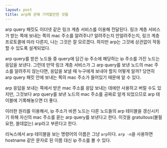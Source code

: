 ```yaml
---
layout: post
title: arp에 관해 기억할만한 것들
---
```

arp query 패킷도 이더넷 같은 링크 계층 서비스를 이용해 전달된다. 링크 계층 서비스가 받는 쪽에 보내는 쪽의 mac 주소를 알려주나? 알려주는지 안알려주는지, 링크 계층 프로토콜에 따라 다른지, 나는 그것은 잘 모르겠다. 하지만 arp는 그것에 상관없이 작동할 수 있도록 설계되었다.

arp query를 받은 노드들 중 query에 담긴 ip 주소에 해당하는 ip 주소를 가진 노드는 응답을 보낸다. 그런데 만약 링크 계층 서비스가 그 arp query를 보낸 노드의 mac 주소를 알려주지 않는다면, 응답을 보낼 때 누구에게 보내야 할지 어떻게 알까? 당연히 arp query 패킷 안에 보내는 쪽의 mac 주소가 들어있기 때문에 알 수 있다.

arp 응답을 보내는 쪽에서 받은 mac 주소를 응답 보내는 데에만 사용하고 버릴 수도 있지만, 그것보다 arp query를 보낸 노드의 mac 주소를 공짜로 알게 되었으므로 arp 테이블에 기록해놓으면 더 좋다.

이러한 원리를 이용해서, ip 주소가 바뀐 노드는 다른 노드들의 arp 테이블을 갱신시키기 위해 자신의 mac 주소를 묻는 arp query를 보낸다고 한다. 이것을 gratuitous(불필요한, 쓸데없는) arp라고 부른다고 한다.

리눅스에서 arp 테이블을 보는 명령어의 이름은 그냥 `arp`이다. `arp -n`을 사용하면 hostname 같은 문자로 된 이름 대신 ip 주소를 볼 수 있다.
